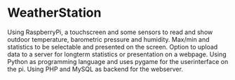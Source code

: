 # WeatherStation
Using RaspberryPi, a touchscreen and some sensors to read and show outdoor temperature, barometric pressure and humidity. Max/min and statistics to be selectable and presented on the screen. Option to upload data to a server for longterm statistics or presentation on a webpage. 
Using Python as programming language and uses pygame for the userinterface on the pi.
Using PHP and MySQL as backend for the webserver.
